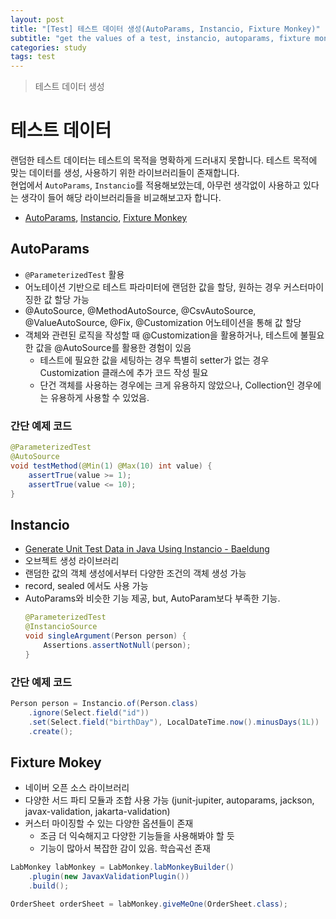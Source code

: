 ```yaml
---
layout: post
title: "[Test] 테스트 데이터 생성(AutoParams, Instancio, Fixture Monkey)"
subtitle: "get the values of a test, instancio, autoparams, fixture monkey"
categories: study
tags: test
---
```

> 테스트 데이터 생성

# 테스트 데이터
랜덤한 테스트 데이터는 테스트의 목적을 명확하게 드러내지 못합니다. 테스트 목적에 맞는 데이터를 생성, 사용하기 위한 라이브러리들이 존재합니다.  
현업에서 `AutoParams`, `Instancio`를 적용해보았는데, 아무런 생각없이 사용하고 있다는 생각이 들어 해당 라이브러리들을 비교해보고자 합니다.

- [AutoParams](https://github.com/AutoParams/AutoParams), [Instancio](https://www.instancio.org/), [Fixture Monkey](https://naver.github.io/fixture-monkey/)


## AutoParams
- `@ParameterizedTest` 활용
- 어노테이션 기반으로 테스트 파라미터에 랜덤한 값을 할당, 원하는 경우 커스터마이징한 값 할당 가능
- @AutoSource, @MethodAutoSource, @CsvAutoSource, @ValueAutoSource, @Fix, @Customization 어노테이션을 통해 값 할당
- 객체와 관련된 로직을 작성할 때 @Customization을 활용하거나, 테스트에 불필요한 값을 @AutoSource를 활용한 경험이 있음
    - 테스트에 필요한 값을 세팅하는 경우 특별히 setter가 없는 경우 Customization 클래스에 추가 코드 작성 필요
    - 단건 객체를 사용하는 경우에는 크게 유용하지 않았으나, Collection인 경우에는 유용하게 사용할 수 있었음.

### 간단 예제 코드
```java
@ParameterizedTest
@AutoSource
void testMethod(@Min(1) @Max(10) int value) {
    assertTrue(value >= 1);
    assertTrue(value <= 10);
}
```

## Instancio
- [Generate Unit Test Data in Java Using Instancio - Baeldung](https://www.baeldung.com/java-test-data-instancio)
- 오브젝트 생성 라이브러리
- 랜덤한 값의 객체 생성에서부터 다양한 조건의 객체 생성 가능
- record, sealed 에서도 사용 가능
- AutoParams와 비슷한 기능 제공, but, AutoParam보다 부족한 기능.
    ```java
    @ParameterizedTest
	@InstancioSource
	void singleArgument(Person person) {
        Assertions.assertNotNull(person);    
	}
    ```

### 간단 예제 코드
```java
Person person = Instancio.of(Person.class)
    .ignore(Select.field("id"))
    .set(Select.field("birthDay"), LocalDateTime.now().minusDays(1L))
    .create();
```

## Fixture Mokey
- 네이버 오픈 소스 라이브러리
- 다양한 서드 파티 모듈과 조합 사용 가능 (junit-jupiter, autoparams, jackson, javax-validation, jakarta-validation)
- 커스터 마이징할 수 있는 다양한 옵션들이 존재
    - 조금 더 익숙해지고 다양한 기능들을 사용해봐야 할 듯
    - 기능이 많아서 복잡한 감이 있음. 학습곡선 존재

```java
LabMonkey labMonkey = LabMonkey.labMonkeyBuilder()
	.plugin(new JavaxValidationPlugin())
    .build();

OrderSheet orderSheet = labMonkey.giveMeOne(OrderSheet.class);
```
